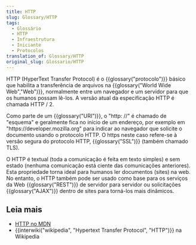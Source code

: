 ```yaml
---
title: HTTP
slug: Glossary/HTTP
tags:
  - Glossário
  - HTTP
  - Infraestrutura
  - Iniciante
  - Protocolos
translation_of: Glossary/HTTP
original_slug: Glossario/HTTP
---
```

HTTP (HyperText Transfer Protocol) é o {{glossary("protocolo")}} básico que habilita a transferência de arquivos na {{glossary("World Wide Web","Web")}}, normalmente entre um navegador e um servidor para que os humanos possam lê-los. A versão atual da especificação HTTP é chamada HTTP / 2.

Como parte de um {{glossary("URI")}}, o "http: //" é chamado de "esquema" e geralmente fica no início de um endereço, por exemplo em "https\://developer.mozilla.org" para indicar ao navegador que solicite o documento usando o protocolo HTTP. O https neste caso refere-se à versão segura do protocolo HTTP, {{glossary("SSL")}} (também chamado TLS).

O HTTP é textual (toda a comunicação é feita em texto simples) e sem estado (nenhuma comunicação está ciente das comunicações anteriores). Esta propriedade torna ideal para humanos ler documentos (sites) na web. No entanto, o HTTP também pode ser usado como base para os serviços da Web {{glossary("REST")}} de servidor para servidor ou solicitações {{glossary("AJAX")}} dentro de sites para torná-los mais dinâmicos.

## Leia mais

- [HTTP no MDN](/pt-BR/docs/Web/HTTP)
- {{interwiki("wikipedia", "Hypertext Transfer Protocol", "HTTP")}} na Wikipedia
